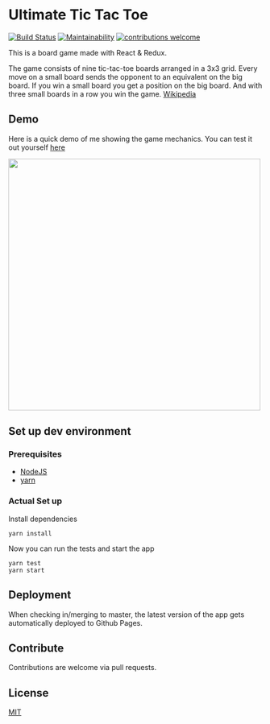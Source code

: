 # Ultimate Tic Tac Toe

[![Build Status](https://travis-ci.org/maracuja-juice/ultimate-tic-tac-react.svg?branch=master)](https://travis-ci.org/maracuja-juice/ultimate-tic-tac-react)
[![Maintainability](https://api.codeclimate.com/v1/badges/563d045ede94fda03570/maintainability)](https://codeclimate.com/github/maracuja-juice/ultimate-tic-tac-react/maintainability)
[![contributions welcome](https://img.shields.io/badge/contributions-welcome-brightgreen.svg?style=flat)](https://github.com/maracuja-juice/ultimate-tic-tac-react/issues)

This is a board game made with React & Redux. 

The game consists of nine tic-tac-toe boards arranged in a 3x3 grid. Every move on a small board sends the opponent to an equivalent on the big board. If you win a small board you get a position on the big board. And with three small boards in a row you win the game. [Wikipedia](https://en.m.wikipedia.org/wiki/Ultimate_tic-tac-toe)

## Demo

Here is a quick demo of me showing the game mechanics.
You can test it out yourself [here](https://maracuja-juice.github.io/ultimate-tic-tac-react/)

<img src="https://user-images.githubusercontent.com/16801528/36629951-37a825b2-195e-11e8-95f7-9c52f95695ec.gif" width="500">

## Set up dev environment
### Prerequisites

- [NodeJS](https://nodejs.org/en/)
- [yarn](https://yarnpkg.com/en/docs/install)

### Actual Set up

Install dependencies
```
yarn install
```

Now you can run the tests and start the app 
```
yarn test
yarn start
```

## Deployment

When checking in/merging to master, the latest version of the app gets automatically deployed to Github Pages.

## Contribute

Contributions are welcome via pull requests.

## License
[MIT](https://tldrlegal.com/license/mit-license)
